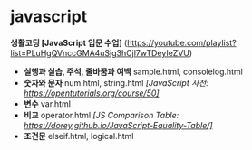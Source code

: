 # javascript

**생활코딩 [JavaScript 입문 수업]**
(https://youtube.com/playlist?list=PLuHgQVnccGMA4uSig3hCjl7wTDeyIeZVU)

- **실행과 실습, 주석, 줄바꿈과 여백** sample.html, consolelog.html
- **숫자와 문자** num.html, string.html *[JavaScript 사전: https://opentutorials.org/course/50]*
- **변수** var.html
- **비교** operator.html *[JS Comparison Table: https://dorey.github.io/JavaScript-Equality-Table/]*
- **조건문** elseif.html, logical.html
